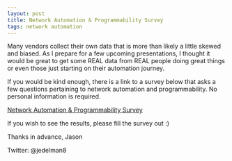 ```yaml
---
layout: post
title: Network Automation & Programmability Survey
tags: network automation
---
```


Many vendors collect their own data that is more than likely a little skewed and biased.  As I prepare for a few upcoming presentations, I thought it would be great to get some REAL data from REAL people doing great things or even those just starting on their automation journey.

If you would be kind enough, there is a link to a survey below that asks a few questions pertaining to network automation and programmability.  No personal information is required.

[Network Automation & Programmability Survey](https://docs.google.com/forms/d/1PG--6me4EeCuRm7ytwg67JvNApRVmh5kHUdz2qJvJIE/viewform?usp=send_form)

If you wish to see the results, please fill the survey out :)


Thanks in advance,
Jason

Twitter: @jedelman8


